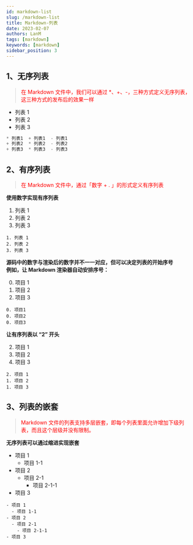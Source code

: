 ```yaml
---
id: markdown-list
slug: /markdown-list
title: Markdown-列表
date: 2023-02-07
authors: LanM
tags: [markdown]
keywords: [markdown]
sidebar_position: 3
---
```


## 1、无序列表

> <font color='red'>在 Markdown 文件中，我们可以通过 \*、+、-，三种方式定义无序列表，这三种方式的发布后的效果一样</font>

- 列表 1
- 列表 2
- 列表 3

```jsx
* 列表1  + 列表1  - 列表1
+ 列表2  * 列表2  - 列表2
+ 列表3  * 列表3  - 列表3
```

## 2、有序列表

> <font color='red'>在 Markdown 文件中，通过「数字 + . 」的形式定义有序列表</font>

**使用数字实现有序列表**

1. 列表 1
2. 列表 2
3. 列表 3

```
1. 列表 1
2. 列表 2
3. 列表 3
```

**源码中的数字与渲染后的数字并不一一对应，但可以决定列表的开始序号**<br/>
**例如，让 Markdown 渲染器自动安排序号：**

0. 项目 1
1. 项目 2
2. 项目 3

```
0. 项目1
0. 项目2
0. 项目3
```

**让有序列表以 “2” 开头**

2. 项目 1
1. 项目 2
1. 项目 3

```
2. 项目 1
1. 项目 2
1. 项目 3
```

## 3、列表的嵌套

> <font color='red'>Markdown 文件的列表支持多层嵌套，即每个列表里面允许增加下级列表，而且这个层级并没有限制。</font>

**无序列表可以通过缩进实现嵌套**

- 项目 1
  - 项目 1-1
- 项目 2
  - 项目 2-1
    - 项目 2-1-1
- 项目 3

```
- 项目 1
  - 项目 1-1
- 项目 2
  - 项目 2-1
    - 项目 2-1-1
- 项目 3
```

